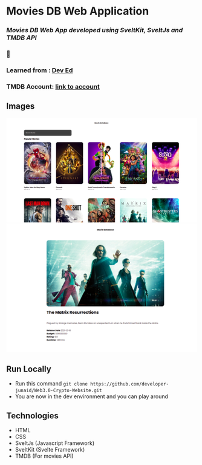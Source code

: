 # Movies DB Web Application

### _Movies DB Web App developed using SveltKit, SveltJs and TMDB API_

### :link:

### Learned from : [Dev Ed](https://youtu.be/ydR_M0fw9Xc)

### TMDB Account: [link to account](https://www.themoviedb.org/u/developerjunaid)

## Images

<img src='./static/home.png' />
<img src='./static/details.png' />

## Run Locally

- Run this command `git clone https://github.com/developer-junaid/Web3.0-Crypto-Website.git`
- You are now in the dev environment and you can play around

## Technologies

- HTML
- CSS
- SveltJs (Javascript Framework)
- SveltKit (Svelte Framework)
- TMDB (For movies API)
